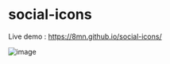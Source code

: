 ﻿# social-icons
 Live demo : https://8mn.github.io/social-icons/
 
 
![image](https://user-images.githubusercontent.com/64839201/140012488-cebf51de-95f9-4059-ad7a-56c8a09037e6.png)

